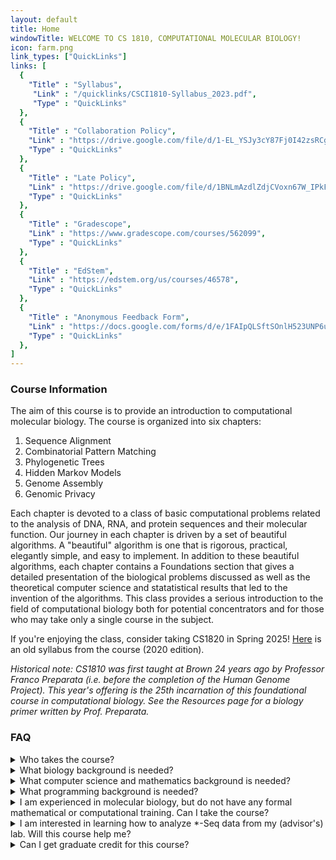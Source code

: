 ```yaml
---
layout: default
title: Home
windowTitle: WELCOME TO CS 1810, COMPUTATIONAL MOLECULAR BIOLOGY! 
icon: farm.png
link_types: ["QuickLinks"]
links: [
  {
    "Title" : "Syllabus",
     "Link" : "/quicklinks/CSCI1810-Syllabus_2023.pdf",
     "Type" : "QuickLinks"
  },
  {
    "Title" : "Collaboration Policy",
    "Link" : "https://drive.google.com/file/d/1-EL_YSJy3cY87Fj0I42zsRCgM9grq8iB/view",
    "Type" : "QuickLinks"
  },
  {
    "Title" : "Late Policy",
    "Link" : "https://drive.google.com/file/d/1BNLmAzdlZdjCVoxn67W_IPkFrre80_a7/view",
    "Type" : "QuickLinks"
  },
  {
    "Title" : "Gradescope",
    "Link" : "https://www.gradescope.com/courses/562099",
    "Type" : "QuickLinks"
  },
  {
    "Title" : "EdStem",
    "Link" : "https://edstem.org/us/courses/46578",
    "Type" : "QuickLinks"
  },
  {
    "Title" : "Anonymous Feedback Form",
    "Link" : "https://docs.google.com/forms/d/e/1FAIpQLSftSOnlH523UNP6uCMf6VWyQ9VbSQf5Q3j-Bqt8dFhlHb2qTg/viewform",
    "Type" : "QuickLinks"
  },
]
---
```


### Course Information

The aim of this course is to provide an introduction to computational molecular biology. The course is organized into six chapters:

1. Sequence Alignment
2. Combinatorial Pattern Matching
3. Phylogenetic Trees
4. Hidden Markov Models
5. Genome Assembly
6. Genomic Privacy

Each chapter is devoted to a class of basic computational problems related to the analysis of DNA, RNA, and protein sequences and their molecular function. Our journey in each chapter is driven by a set of beautiful algorithms. A "beautiful" algorithm is one that is rigorous, practical, elegantly simple, and easy to implement. In addition to these beautiful algorithms, each chapter contains a Foundations section that gives a detailed presentation of the biological problems discussed as well as the theoretical computer science and statatistical results that led to the invention of the algorithms. This class provides a serious introduction to the field of computational biology both for potential concentrators and for those who may take only a single course in the subject.

If you're enjoying the class, consider taking CS1820 in Spring 2025! [Here](resources/182oldSyllabus.pdf) is an old syllabus from the course (2020 edition).

<i> Historical note: CS1810 was first taught at Brown 24 years ago by Professor Franco Preparata (i.e. before the completion of the Human Genome Project). This year's offering is the 25th incarnation of this foundational course in computational biology. See the Resources page for a biology primer written by Prof. Preparata. </i>


### FAQ
<details>
  <summary>Who takes the course?</summary>
  As an interdisciplinary course, CS1810 attracts a diverse group of students. Past students have ranged from sophomores concentrating in Computer Science and Computational Biology through Ph.D. students in Computer Science, Applied Mathematics, and Biology. The course staff will do its best to ensure that all students have a chance to succeed. Please do not hesitate to talk to a member of the course staff if you have trouble deciding whether CS181 is a good fit for you. 

</details>

<details>
  <summary>What biology background is needed?</summary>

  There are no biology prerequisites, and no prior biology knowledge is assumed; the material that you need to know will be covered in class. Students whose backgrounds are in the life sciences, however, will be expected to dig deeper into the biology.
</details>

<details>
  <summary>What computer science and mathematics background is needed?</summary>

  Officially, one of CS16, CS18, CS200, or CS19 (i.e. a yearlong introduction to computer science). This can be waived by the instructor (especially for life science students). Students in the course generally have some prior exposure to basic concepts of discrete math (graphs, recurrence relations), discrete probability (random variables, independence), and algorithms (big-O notation, pseudocode).
</details>

<details>
  <summary>What programming background is needed?</summary>

  This is not a programming-heavy course, although there will be programming assignments. The goal of these assignments is to gain a deeper understanding of the algorithms by implementing them and testing them on real data. Thus, some rudimentary programming skills (arrays, loops, functions, etc.) are required. Any language can be used, but common languages like Python will make it easier for the TAs to help you.
</details>

<details>
  <summary>I am experienced in molecular biology, but do not have any formal mathematical or computational training. Can I take the course?</summary>

  We attempt to make the course genuinely accessible for students without a computer science background. At the same time, all students in the class should be prepared to complete medium-scale programming assignments, learn some new mathematical concepts, and reason about algorithms in a rigorous manner. Please reach out to a member of the course staff if you are unsure of your background.
</details>

<details>
  <summary>I am interested in learning how to analyze *-Seq data from my (advisor's) lab.
  Will this course help me?</summary>

  Possibly, but perhaps not in the way that you expect. The goals of CS1810 are to teach the algorithmic concepts that underlie a wide variety of software that is used to analyze biological data, particularly in genetics, genomics, and proteomics. The course will not teach you how to use any particular biological software package. Rather, you will learn how this software works, and more importantly for the long-term, how to think about biological problems in a computational way. Thus, when the latest and greatest technology for measuring DNA/RNA/protein is released in 5 or 10 years' time, you will have some algorithmic skills to work with this data, without waiting for the rest of the community to develop tools. If your interests are more narrowly focused on a particular, near-term application, another course might be more appropriate.
</details>

<details>
  <summary>Can I get graduate credit for this course?</summary>

  Yes! To get it, you will need to do all undergraduate coursework in the class plus a final research project defined in discussions with the professor. Work for the final project consists of (1) a piece of code implementing a new algorithm or analysis or simulation, (2) a short written paper about your project and algorithms/code, and (3) a comprehensive powerpoint and a final project presentation to the class. Please email the professor for more information about this.

</details>

<br>